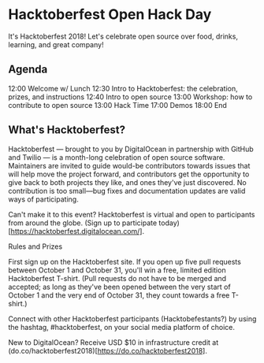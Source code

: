 # Hacktoberfest Open Hack Day

It's Hacktoberfest 2018! Let's celebrate open source over food, drinks, learning, and great company!

## Agenda

12:00 Welcome w/ Lunch
12:30 Intro to Hacktoberfest: the celebration, prizes, and instructions
12:40 Intro to open source
13:00 Workshop: how to contribute to open source
13:00 Hack Time
17:00 Demos
18:00 End

## What's Hacktoberfest?

Hacktoberfest — brought to you by DigitalOcean in partnership with GitHub and Twilio — is a month-long celebration of open source software. Maintainers are invited to guide would-be contributors towards issues that will help move the project forward, and contributors get the opportunity to give back to both projects they like, and ones they've just discovered. No contribution is too small—bug fixes and documentation updates are valid ways of participating.

Can't make it to this event? Hacktoberfest is virtual and open to participants from around the globe. (Sign up to participate today)[https://hacktoberfest.digitalocean.com/].

Rules and Prizes

First sign up on the Hacktoberfest site. If you open up five pull requests between October 1 and October 31, you'll win a free, limited edition Hacktoberfest T-shirt. (Pull requests do not have to be merged and accepted; as long as they've been opened between the very start of October 1 and the very end of October 31, they count towards a free T-shirt.)

Connect with other Hacktoberfest participants (Hacktobefestants?) by using the hashtag, #hacktoberfest, on your social media platform of choice.

New to DigitalOcean? Receive USD $10 in infrastructure credit at (do.co/hacktoberfest2018)[https://do.co/hacktoberfest2018].